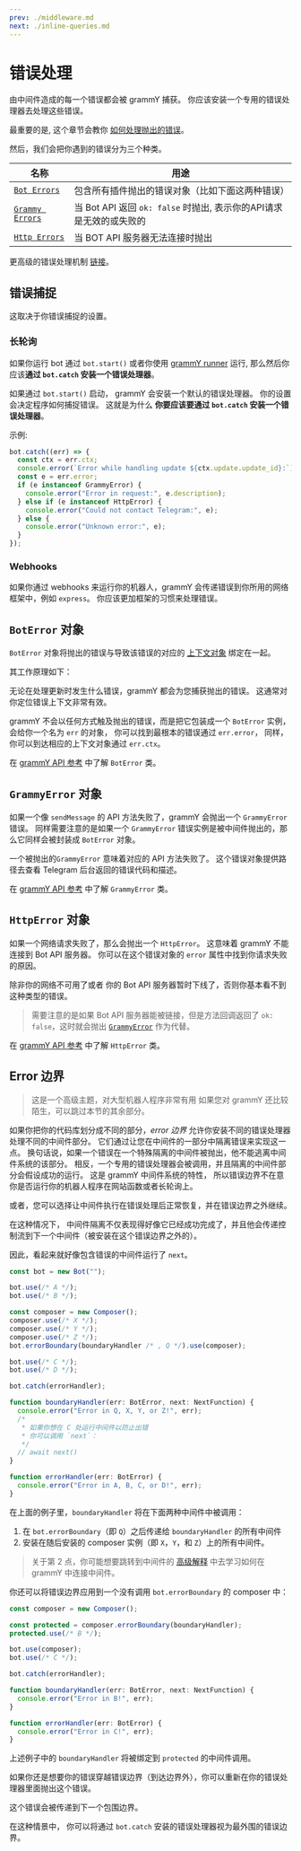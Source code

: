 ```yaml
---
prev: ./middleware.md
next: ./inline-queries.md
---
```


# 错误处理

由中间件造成的每一个错误都会被 grammY 捕获。
你应该安装一个专用的错误处理器去处理这些错误。

最重要的是, 这个章节会教你 [如何处理抛出的错误](#错误捕捉)。

然后，我们会把你遇到的错误分为三个种类。

| 名称                                 | 用途                                              |
| ---------------------------------- | ----------------------------------------------- |
| [`Bot Errors`](#boterror-对象)       | 包含所有插件抛出的错误对象（比如下面这两种错误）                        |
| [`Grammy Errors`](#grammyerror-对象) | 当 Bot API 返回 `ok: false` 时抛出, 表示你的API请求是无效的或失败的 |
| [`Http Errors`](#httperror-对象)     | 当 BOT API 服务器无法连接时抛出                            |

更高级的错误处理机制 [链接](#error-边界)。

## 错误捕捉

这取决于你错误捕捉的设置。

### 长轮询

如果你运行 bot 通过 `bot.start()` 或者你使用 [grammY runner](../plugins/runner.md) 运行, 那么然后你应该**通过 `bot.catch` 安装一个错误处理器**。

如果通过 `bot.start()` 启动， grammY 会安装一个默认的错误处理器。
你的设置会决定程序如何捕捉错误。
这就是为什么 **你要应该要通过 `bot.catch` 安装一个错误处理器**。

示例:

```ts
bot.catch((err) => {
  const ctx = err.ctx;
  console.error(`Error while handling update ${ctx.update.update_id}:`);
  const e = err.error;
  if (e instanceof GrammyError) {
    console.error("Error in request:", e.description);
  } else if (e instanceof HttpError) {
    console.error("Could not contact Telegram:", e);
  } else {
    console.error("Unknown error:", e);
  }
});
```

### Webhooks

如果你通过 webhooks 来运行你的机器人，grammY 会传递错误到你所用的网络框架中，例如 `express`。
你应该更加框架的习惯来处理错误。

## `BotError` 对象

`BotError` 对象将抛出的错误与导致该错误的对应的 [上下文对象](./context.md) 绑定在一起。

其工作原理如下：

无论在处理更新时发生什么错误，grammY 都会为您捕获抛出的错误。
这通常对你定位错误上下文非常有效。

grammY 不会以任何方式触及抛出的错误，而是把它包装成一个 `BotError` 实例，
会给你一个名为 `err` 的对象， 你可以找到最根本的错误通过 `err.error`，
同样，你可以到达相应的上下文对象通过 `err.ctx`。

在 [grammY API 参考](https://deno.land/x/grammy/mod.ts?s=BotError) 中了解 `BotError` 类。

## `GrammyError` 对象

如果一个像 `sendMessage` 的 API 方法失败了，grammY 会抛出一个 `GrammyError` 错误。
同样需要注意的是如果一个 `GrammyError` 错误实例是被中间件抛出的，那么它同样会被封装成 `BotError` 对象。

一个被抛出的`GrammyError` 意味着对应的 API 方法失败了。
这个错误对象提供路径去查看 Telegram 后台返回的错误代码和描述。

在 [grammY API 参考](https://deno.land/x/grammy/mod.ts?s=GrammyError) 中了解 `GrammyError` 类。

## `HttpError` 对象

如果一个网络请求失败了，那么会抛出一个 `HttpError`。
这意味着 grammY 不能连接到 Bot API 服务器。
你可以在这个错误对象的 `error` 属性中找到你请求失败的原因。

除非你的网络不可用了或者 你的 Bot API 服务器暂时下线了，否则你基本看不到这种类型的错误。

> 需要注意的是如果 Bot API 服务器能被链接，但是方法回调返回了 `ok: false`，这时就会抛出 [`GrammyError`](./errors.md#GrammyError对象) 作为代替。

在 [grammY API 参考](https://deno.land/x/grammy/mod.ts?s=HttpError) 中了解 `HttpError` 类。

## Error 边界

> 这是一个高级主题，对大型机器人程序非常有用
> 如果您对 grammY 还比较陌生，可以跳过本节的其余部分。

如果你把你的代码库划分成不同的部分，_error 边界_ 允许你安装不同的错误处理器处理不同的中间件部分。
它们通过让您在中间件的一部分中隔离错误来实现这一点。
换句话说，如果一个错误在一个特殊隔离的中间件被抛出，他不能逃离中间件系统的该部分。
相反，一个专用的错误处理器会被调用，并且隔离的中间件部分会假设成功的运行。
这是 grammY 中间件系统的特性， 所以错误边界不在意你是否运行你的机器人程序在网站函数或者长轮询上。

或者，您可以选择让中间件执行在错误处理后正常恢复，并在错误边界之外继续。

在这种情况下， 中间件隔离不仅表现得好像它已经成功完成了，并且他会传递控制流到下一个中间件（被安装在这个错误边界之外的）。

因此，看起来就好像包含错误的中间件运行了 `next`。

```ts
const bot = new Bot("");

bot.use(/* A */);
bot.use(/* B */);

const composer = new Composer();
composer.use(/* X */);
composer.use(/* Y */);
composer.use(/* Z */);
bot.errorBoundary(boundaryHandler /* , Q */).use(composer);

bot.use(/* C */);
bot.use(/* D */);

bot.catch(errorHandler);

function boundaryHandler(err: BotError, next: NextFunction) {
  console.error("Error in Q, X, Y, or Z!", err);
  /*
   * 如果你想在 C 处运行中间件以防止出错
   * 你可以调用 `next`：
   */
  // await next()
}

function errorHandler(err: BotError) {
  console.error("Error in A, B, C, or D!", err);
}
```

在上面的例子里，`boundaryHandler` 将在下面两种中间件中被调用：

1. 在 `bot.errorBoundary`（即 `Q`）之后传递给 `boundaryHandler` 的所有中间件
2. 安装在随后安装的 composer 实例（即 `X`，`Y`，和 `Z`）上的所有中间件。

> 关于第 2 点，你可能想要跳转到中间件的 [高级解释](../advanced/middleware.md) 中去学习如何在 grammY 中连接中间件。

你还可以将错误边界应用到一个没有调用 `bot.errorBoundary` 的 composer 中：

```ts
const composer = new Composer();

const protected = composer.errorBoundary(boundaryHandler);
protected.use(/* B */);

bot.use(composer);
bot.use(/* C */);

bot.catch(errorHandler);

function boundaryHandler(err: BotError, next: NextFunction) {
  console.error("Error in B!", err);
}

function errorHandler(err: BotError) {
  console.error("Error in C!", err);
}
```

上述例子中的 `boundaryHandler` 将被绑定到 `protected` 的中间件调用。

如果你还是想要你的错误穿越错误边界（到达边界外），你可以重新在你的错误处理器里面抛出这个错误。

这个错误会被传递到下一个包围边界。

在这种情景中， 你可以将通过 `bot.catch` 安装的错误处理器视为最外围的错误边界。

